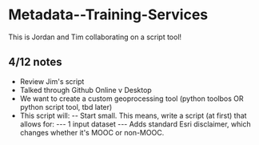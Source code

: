 # Metadata--Training-Services
This is Jordan and Tim collaborating on a script tool!

## 4/12 notes
- Review Jim's script
- Talked through Github Online v Desktop
- We want to create a custom geoprocessing tool (python toolbos OR python script tool, tbd later)
- This script will:
-- Start small. This means, write a script (at first) that allows for:
--- 1 input dataset
--- Adds standard Esri disclaimer, which changes whether it's MOOC or non-MOOC.